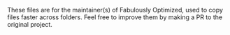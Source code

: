 These files are for the maintainer(s) of Fabulously Optimized, used to copy files faster across folders. Feel free to improve them by making a PR to the original project.
